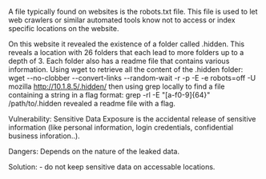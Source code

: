 A file typically found on websites is the robots.txt file.
This file is used to let web crawlers or similar automated tools know not to access or index specific locations on the website.

On this website it revealed the existence of a folder called .hidden.
This reveals a location with 26 folders that each lead to more folders up to a depth of 3.
Each folder also has a readme file that contains various information.
Using wget to retrieve all the content of the .hidden folder:
wget --no-clobber --convert-links --random-wait -r -p -E -e robots=off -U mozilla http://10.1.8.5/.hidden/
then using grep locally to find a file containing a string in a flag format:
grep -rl -E "[a-f0-9]{64}" /path/to/.hidden
revealed a readme file with a flag.

Vulnerability:
Sensitive Data Exposure is the accidental release of sensitive information (like personal information, login credentials, confidential business inforation..).

Dangers:
Depends on the nature of the leaked data.

Solution:
	- do not keep sensitive data on accessable locations.
